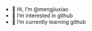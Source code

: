 - 👋 Hi, I’m @mengjiuxiao
- 👀 I’m interested in github
- 🌱 I’m currently learning github

<!---
mengjiuxiao/mengjiuxiao is a ✨ special ✨ repository because its `README.md` (this file) appears on your GitHub profile.
You can click the Preview link to take a look at your changes.
--->
